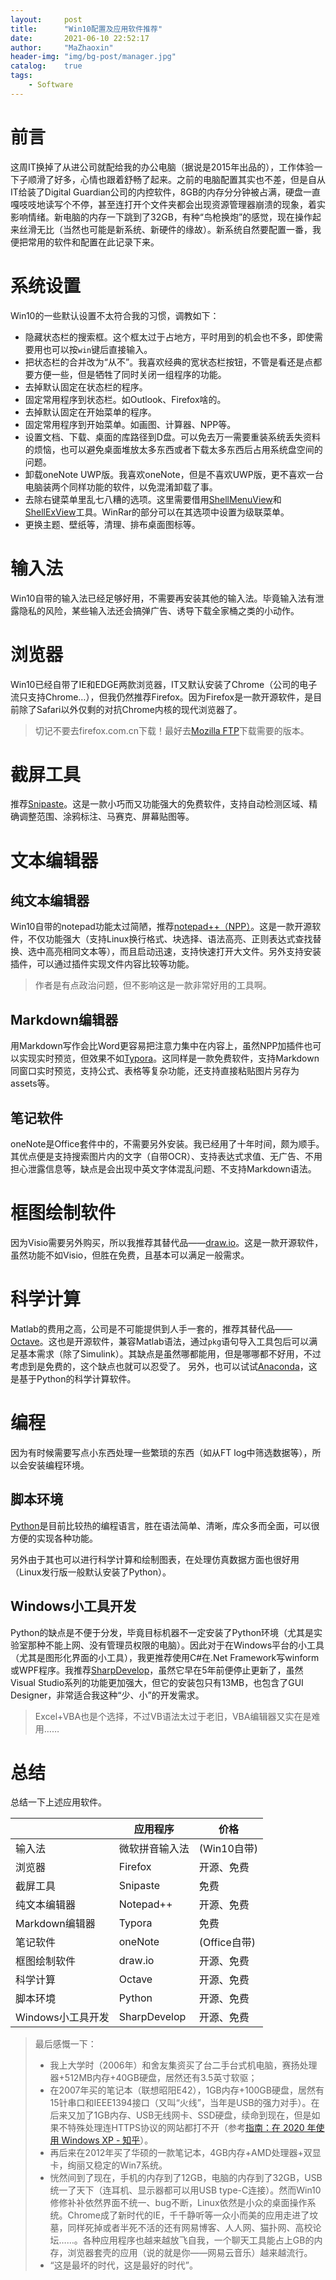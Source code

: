 ```yaml
---
layout:     post
title:      "Win10配置及应用软件推荐"
date:       2021-06-10 22:52:17
author:     "MaZhaoxin"
header-img: "img/bg-post/manager.jpg"
catalog:    true
tags:
    - Software
---
```


# 前言
这周IT换掉了从进公司就配给我的办公电脑（据说是2015年出品的），工作体验一下子顺滑了好多，心情也跟着舒畅了起来。之前的电脑配置其实也不差，但是自从IT给装了Digital Guardian公司的内控软件，8GB的内存分分钟被占满，硬盘一直嘎吱吱地读写个不停，甚至连打开个文件夹都会出现资源管理器崩溃的现象，着实影响情绪。新电脑的内存一下跳到了32GB，有种“鸟枪换炮”的感觉，现在操作起来丝滑无比（当然也可能是新系统、新硬件的缘故）。新系统自然要配置一番，我便把常用的软件和配置在此记录下来。

# 系统设置
Win10的一些默认设置不太符合我的习惯，调教如下：
- 隐藏状态栏的搜索框。这个框太过于占地方，平时用到的机会也不多，即使需要用也可以按`win`键后直接输入。
- 把状态栏的合并改为“从不”。我喜欢经典的宽状态栏按钮，不管是看还是点都要方便一些，但是牺牲了同时关闭一组程序的功能。
- 去掉默认固定在状态栏的程序。
- 固定常用程序到状态栏。如Outlook、Firefox啥的。
- 去掉默认固定在开始菜单的程序。
- 固定常用程序到开始菜单。如画图、计算器、NPP等。
- 设置文档、下载、桌面的库路径到D盘。可以免去万一需要重装系统丢失资料的烦恼，也可以避免桌面堆放太多东西或者下载太多东西后占用系统盘空间的问题。
- 卸载oneNote UWP版。我喜欢oneNote，但是不喜欢UWP版，更不喜欢一台电脑装两个同样功能的软件，以免混淆卸载了事。
- 去除右键菜单里乱七八糟的选项。这里需要借用[ShellMenuView](http://www.nirsoft.net/utils/shell_menu_view.html)和[ShellExView](http://www.nirsoft.net/utils/shexview.html)工具。WinRar的部分可以在其选项中设置为级联菜单。
- 更换主题、壁纸等，清理、排布桌面图标等。

# 输入法
Win10自带的输入法已经足够好用，不需要再安装其他的输入法。毕竟输入法有泄露隐私的风险，某些输入法还会搞弹广告、诱导下载全家桶之类的小动作。

# 浏览器
Win10已经自带了IE和EDGE两款浏览器，IT又默认安装了Chrome（公司的电子流只支持Chrome…），但我仍然推荐Firefox。因为Firefox是一款开源软件，是目前除了Safari以外仅剩的对抗Chrome内核的现代浏览器了。
> 切记不要去firefox.com.cn下载！最好去[Mozilla FTP](http://ftp.mozilla.org/pub/firefox/releases/)下载需要的版本。

# 截屏工具
推荐[Snipaste](https://www.snipaste.com/)。这是一款小巧而又功能强大的免费软件，支持自动检测区域、精确调整范围、涂鸦标注、马赛克、屏幕贴图等。

# 文本编辑器

## 纯文本编辑器
Win10自带的notepad功能太过简陋，推荐[notepad++（NPP）](https://notepad-plus-plus.org/)。这是一款开源软件，不仅功能强大（支持Linux换行格式、块选择、语法高亮、正则表达式查找替换、选中高亮相同文本等），而且启动迅速，支持快速打开大文件。另外支持安装插件，可以通过插件实现文件内容比较等功能。
> 作者是有点政治问题，但不影响这是一款非常好用的工具啊。

## Markdown编辑器
用Markdown写作会比Word更容易把注意力集中在内容上，虽然NPP加插件也可以实现实时预览，但效果不如[Typora](https://typora.io/)。这同样是一款免费软件，支持Markdown同窗口实时预览，支持公式、表格等复杂功能，还支持直接粘贴图片另存为assets等。

## 笔记软件
oneNote是Office套件中的，不需要另外安装。我已经用了十年时间，颇为顺手。其优点便是支持搜索图片内的文字（自带OCR）、支持表达式求值、无广告、不用担心泄露信息等，缺点是会出现中英文字体混乱问题、不支持Markdown语法。

# 框图绘制软件
因为Visio需要另外购买，所以我推荐其替代品——[draw.io](https://github.com/jgraph/drawio-desktop/releases/tag/v14.6.13)。这是一款开源软件，虽然功能不如Visio，但胜在免费，且基本可以满足一般需求。

# 科学计算
Matlab的费用之高，公司是不可能提供到人手一套的，推荐其替代品——[Octave](https://www.gnu.org/software/octave/)。这也是开源软件，兼容Matlab语法，通过`pkg`语句导入工具包后可以满足基本需求（除了Simulink）。其缺点是虽然哪都能用，但是哪哪都不好用，不过考虑到是免费的，这个缺点也就可以忍受了。
另外，也可以试试[Anaconda](https://www.anaconda.com/products/individual)，这是基于Python的科学计算软件。

# 编程

因为有时候需要写点小东西处理一些繁琐的东西（如从FT log中筛选数据等），所以会安装编程环境。

## 脚本环境
[Python](https://www.python.org/downloads/)是目前比较热的编程语言，胜在语法简单、清晰，库众多而全面，可以很方便的实现各种功能。

另外由于其也可以进行科学计算和绘制图表，在处理仿真数据方面也很好用（Linux发行版一般默认安装了Python）。

## Windows小工具开发
Python的缺点是不便于分发，毕竟目标机器不一定安装了Python环境（尤其是实验室那种不能上网、没有管理员权限的电脑）。因此对于在Windows平台的小工具（尤其是图形化界面的小工具），我更推荐使用C#在.Net Framework写winform或WPF程序。我推荐[SharpDevelop](https://sourceforge.net/projects/sharpdevelop/)，虽然它早在5年前便停止更新了，虽然Visual Studio系列的功能更加强大，但它的安装包只有13MB，也包含了GUI Designer，非常适合我这种“少、小”的开发需求。

> Excel+VBA也是个选择，不过VB语法太过于老旧，VBA编辑器又实在是难用……

# 总结

总结一下上述应用软件。

|                   | 应用程序       | 价格         |
| ----------------- | -------------- | ------------ |
| 输入法            | 微软拼音输入法 | (Win10自带)  |
| 浏览器            | Firefox        | 开源、免费   |
| 截屏工具          | Snipaste       | 免费         |
| 纯文本编辑器      | Notepad++      | 开源、免费   |
| Markdown编辑器    | Typora         | 免费         |
| 笔记软件          | oneNote        | (Office自带) |
| 框图绘制软件      | draw.io        | 开源、免费   |
| 科学计算          | Octave         | 开源、免费   |
| 脚本环境          | Python         | 开源、免费   |
| Windows小工具开发 | SharpDevelop   | 开源、免费   |

> 最后感慨一下：
>
> - 我上大学时（2006年）和舍友集资买了台二手台式机电脑，赛扬处理器+512MB内存+40GB硬盘，居然还有3.5英寸软驱；
> - 在2007年买的笔记本（联想昭阳E42），1GB内存+100GB硬盘，居然有15针串口和IEEE1394接口（又叫“火线”，当年是USB的强力对手）。在后来又加了1GB内存、USB无线网卡、SSD硬盘，续命到现在，但是如果不特殊处理连HTTPS协议的网站都打不开（参考[指南：在 2020 年使用 Windows XP - 知乎](https://zhuanlan.zhihu.com/p/161273904)）。
> - 再后来在2012年买了华硕的一款笔记本，4GB内存+AMD处理器+双显卡，绚丽又稳定的Win7系统。
> - 恍然间到了现在，手机的内存到了12GB，电脑的内存到了32GB，USB统一了天下（连耳机、显示器都可以用USB type-C连接）。然而Win10修修补补依然界面不统一、bug不断，Linux依然是小众的桌面操作系统。Chrome成了新时代的IE，千千静听等一众小而美的应用走进了坟墓，同样死掉或者半死不活的还有网易博客、人人网、猫扑网、高校论坛……。各种应用程序也越来越放飞自我，一个聊天工具能占上GB的内存，浏览器套壳的应用（说的就是你——网易云音乐）越来越流行。
> - “这是最坏的时代，这是最好的时代”。


